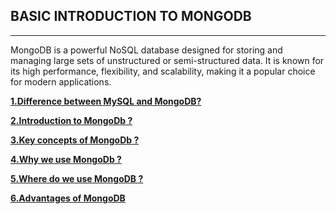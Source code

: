 ## BASIC INTRODUCTION TO MONGODB
***
MongoDB is a powerful NoSQL database designed for storing and managing large sets of unstructured or semi-structured data. It is known for its high performance, flexibility, and scalability, making it a popular choice for modern applications.

**[1.Difference between MySQL and MongoDB?](https://github.com/Pradeep-63/MEAN/blob/MEAN-54/BasicsOfMongodb.txt)**

**[2.Introduction to MongoDb ?](https://github.com/Pradeep-63/MEAN/blob/MEAN-54/BasicsOfMongodb.txt)**

**[3.Key concepts of MongoDb ?](https://github.com/Pradeep-63/MEAN/blob/MEAN-54/BasicsOfMongodb.txt)**

**[4.Why we use MongoDb ?](https://github.com/Pradeep-63/MEAN/blob/MEAN-54/BasicsOfMongodb.txt)**

**[5.Where do we use MongoDB ?](https://github.com/Pradeep-63/MEAN/blob/MEAN-54/BasicsOfMongodb.txt)**

**[6.Advantages of MongoDB](https://github.com/Pradeep-63/MEAN/blob/MEAN-54/BasicsOfMongodb.txt)**
